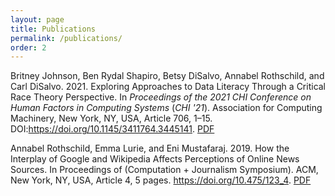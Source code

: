 ```yaml
---
layout: page
title: Publications
permalink: /publications/
order: 2
---
```


Britney Johnson, Ben Rydal Shapiro, Betsy DiSalvo, Annabel Rothschild, and Carl DiSalvo. 2021. Exploring Approaches to Data Literacy Through a Critical Race Theory Perspective. In _Proceedings of the 2021 CHI Conference on Human Factors in Computing Systems_ (_CHI '21_). Association for Computing Machinery, New York, NY, USA, Article 706, 1–15. DOI:https://doi.org/10.1145/3411764.3445141. [PDF](https://annabelrothschild.com/documents/)

Annabel Rothschild, Emma Lurie, and Eni Mustafaraj. 2019. How the Interplay of Google and Wikipedia Affects Perceptions of Online News Sources. In Proceedings of (Computation + Journalism Symposium). ACM, New York, NY, USA, Article 4, 5 pages. https://doi.org/10.475/123_4. [PDF](https://annabelrothschild.com/documents/)
